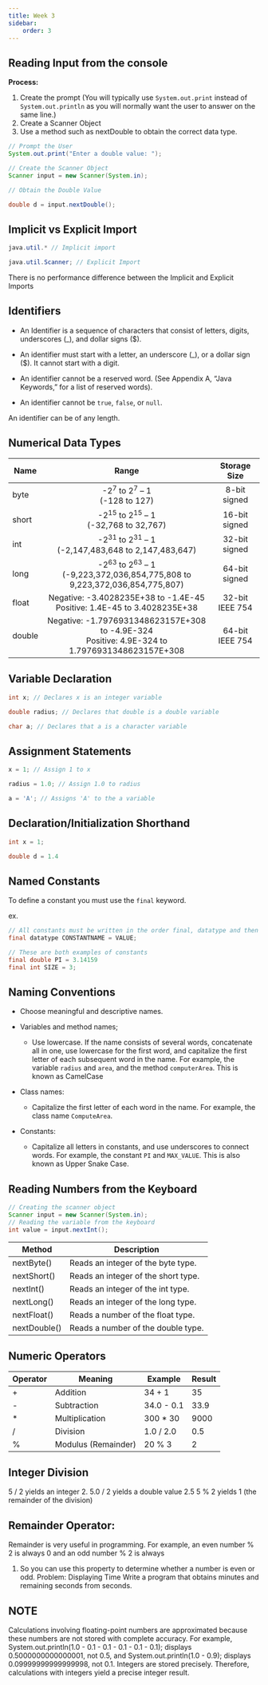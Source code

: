 ```yaml
---
title: Week 3
sidebar:
    order: 3
---
```

## Reading Input from the console

**Process:**
1. Create the prompt (You will typically use `System.out.print` instead of `System.out.println` as you will normally want the user to answer on the same line.)
2. Create a Scanner Object
3. Use a method such as nextDouble to obtain the correct data type.


```java
// Prompt the User
System.out.print("Enter a double value: ");

// Create the Scanner Object
Scanner input = new Scanner(System.in);

// Obtain the Double Value

double d = input.nextDouble();
```


## Implicit vs Explicit Import

```java
java.util.* // Implicit import

java.util.Scanner; // Explicit Import
```

There is no performance difference between the Implicit and Explicit Imports


## Identifiers

- An Identifier is a sequence of characters that consist of letters, digits, underscores (_), and dollar signs ($).

- An identifier must start with a letter, an underscore (_), 
or a dollar sign ($). It cannot start with a digit.

- An identifier cannot be a reserved word. (See Appendix 
A, “Java Keywords,” for a list of reserved words).

- An identifier cannot be `true`, `false`, or
`null`.

An identifier can be of any length.


## Numerical Data Types


| Name   | Range                                                                                      | Storage Size      |
|--------|:--------------------------------------------------------------------------------------------:|:-------------------:|
| byte   | -2<sup>7</sup> to 2<sup>7</sup> – 1 <br> (-128 to 127)                                     | 8-bit signed      |
| short  | -2<sup>15</sup> to 2<sup>15</sup> – 1 <br> (-32,768 to 32,767)                             | 16-bit signed     |
| int    | -2<sup>31</sup> to 2<sup>31</sup> – 1 <br> (-2,147,483,648 to 2,147,483,647)               | 32-bit signed     |
| long   | -2<sup>63</sup> to 2<sup>63</sup> – 1 <br> (-9,223,372,036,854,775,808 to 9,223,372,036,854,775,807) | 64-bit signed     |
| float  | Negative: -3.4028235E+38 to -1.4E-45 <br> Positive: 1.4E-45 to 3.4028235E+38               | 32-bit IEEE 754   |
| double | Negative: -1.7976931348623157E+308 to -4.9E-324 <br> Positive: 4.9E-324 to 1.7976931348623157E+308 | 64-bit IEEE 754   |

## Variable Declaration

```java
int x; // Declares x is an integer variable

double radius; // Declares that double is a double variable

char a; // Declares that a is a character variable
```

## Assignment Statements

```java
x = 1; // Assign 1 to x

radius = 1.0; // Assign 1.0 to radius

a = 'A'; // Assigns 'A' to the a variable
```

## Declaration/Initialization Shorthand

```java
int x = 1;

double d = 1.4
```

## Named Constants

To define a constant you must use the `final` keyword.

ex.
```java
// All constants must be written in the order final, datatype and then constant
final datatype CONSTANTNAME = VALUE;

// These are both examples of constants
final double PI = 3.14159
final int SIZE = 3;
```

## Naming Conventions

- Choose meaningful and descriptive names.
- Variables and method names;
    - Use lowercase. If the name consists of several words, concatenate all in one, use lowercase for the first word, and capitalize the first letter of each subsequent word in the name. For example, the variable `radius` and `area`, and the method `computerArea`. This is known as CamelCase

- Class names:
    - Capitalize the first letter of each word in the name. For example, the class name `ComputeArea`.

- Constants:
    - Capitalize all letters in constants, and use underscores to connect words. For example, the constant `PI` and `MAX_VALUE`. This is also known as Upper Snake Case.

## Reading Numbers from the Keyboard
```java
// Creating the scanner object
Scanner input = new Scanner(System.in);
// Reading the variable from the keyboard
int value = input.nextInt();
```

| Method        | Description                              |
|---------------|------------------------------------------|
| nextByte()    | Reads an integer of the byte type.       |
| nextShort()   | Reads an integer of the short type.      |
| nextInt()     | Reads an integer of the int type.        |
| nextLong()    | Reads an integer of the long type.       |
| nextFloat()   | Reads a number of the float type.        |
| nextDouble()  | Reads a number of the double type.       |

## Numeric Operators

| Operator | Meaning                | Example        | Result |
|----------|------------------------|---------------|--------|
| +        | Addition               | 34 + 1        | 35     |
| -        | Subtraction            | 34.0 - 0.1    | 33.9   |
| *        | Multiplication         | 300 * 30      | 9000   |
| /        | Division               | 1.0 / 2.0     | 0.5    |
| %        | Modulus (Remainder)    | 20 % 3        | 2      |

## Integer Division

5 / 2 yields an integer 2.
5.0 / 2 yields a double value 2.5
5 % 2 yields 1 (the remainder of the division)

## Remainder Operator:

Remainder is very useful in programming. For example, an 
even number % 2 is always 0 and an odd number % 2 is always 
1. So you can use this property to determine whether a number 
is even or odd. 
Problem: Displaying Time
Write a program that obtains minutes and remaining 
seconds from seconds. 

## NOTE
Calculations involving floating-point numbers are 
approximated because these numbers are not stored 
with complete accuracy. For example, 
System.out.println(1.0 - 0.1 - 0.1 - 0.1 - 0.1 - 0.1);
displays 0.5000000000000001, not 0.5, and
System.out.println(1.0 - 0.9);
displays 0.09999999999999998, not 0.1. Integers are 
stored precisely. Therefore, calculations with integers 
yield a precise integer result.